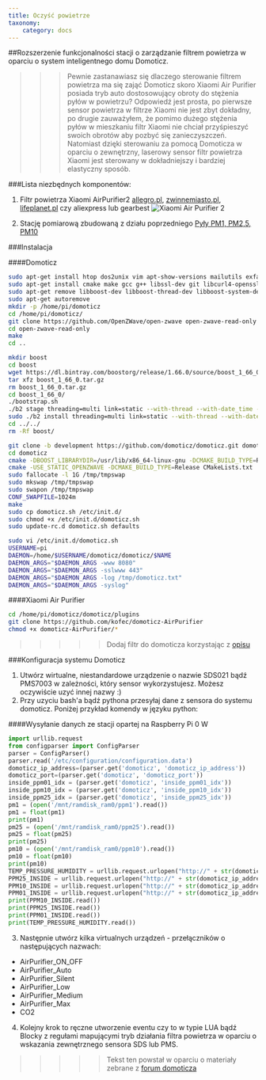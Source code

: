 ```yaml
---
title: Oczyść powietrze
taxonomy:
    category: docs
---
```


##Rozszerzenie funkcjonalności stacji o zarządzanie filtrem powietrza w oparciu o system inteligentnego domu Domoticz.

>>>Pewnie zastanawiasz się dlaczego sterowanie filtrem powietrza ma się zająć Domoticz skoro Xiaomi Air Purifier posiada tryb auto dostosowujący obroty do stężenia pyłów w powietrzu? Odpowiedź jest prosta, po pierwsze sensor powietrza w filtrze Xiaomi nie jest zbyt dokładny, po drugie zauważyłem, że pomimo dużego stężenia pyłów w mieszkaniu filtr Xiaomi nie chciał przyśpieszyć swoich obrotów aby pozbyć się zanieczyszczeń. Natomiast dzięki sterowaniu za pomocą Domoticza w oparciu o zewnętrzny, laserowy sensor filtr powietrza Xiaomi jest sterowany w dokładniejszy i bardziej elastyczny sposób.

###Lista niezbędnych komponentów:
1. Filtr powietrza Xiaomi AirPurifier2 [allegro.pl](https://allegro.pl/listing?string=Xiaomi%20Air%20Purifier%202&order=m&bmatch=ss-base-relevance-floki-5-nga-hcp-ele-1-4-1003), [zwinnemiasto.pl](http://zwinnemiasto.pl/hulajnogi/oczyszczacz-powietrza-xiaomi/), [lifeplanet.pl](https://lifeplanet.pl/kategoria/oczyszczacze-powietrza/xiaomi-air-purifier-2-inteligentny-oczyszczacz-powietrza) czy aliexpress lub gearbest
![Xiaomi Air Purifier 2](http://airmonitor.pl/images/image27.jpg)

2. Stację pomiarową zbudowaną z działu poprzedniego [Pyły PM1, PM2,5, PM10](http://airmonitor.pl/basics/overview)

###Instalacja

####Domoticz

```bash
sudo apt-get install htop dos2unix vim apt-show-versions mailutils exfat-fuse exfat-utils screen curl wiringpi i2c-tools aptitude watchdog zlib1g-dev -y
sudo apt-get install cmake make gcc g++ libssl-dev git libcurl4-openssl-dev libusb-dev libudev-dev libffi-dev python3.5 python3.5-dev python3-pip -y
sudo apt-get remove libboost-dev libboost-thread-dev libboost-system-dev libboost-atomic-dev libboost-regex-dev libboost-date-time1.62-dev libboost-date-time1.62.0 libboost-atomic1.62.0 libboost-regex1.62.0 libboost-iostreams1.62.0 libboost-serialization1.62-dev libboost-serialization1.62.0 libboost-system1.62-dev libboost-system1.62.0 libboost-thread1.62-dev libboost-thread1.62.0 libboost1.62-dev build-essential tk-dev libncurses5-dev libncursesw5-dev libreadline6-dev libdb5.3-dev libgdbm-dev libsqlite3-dev libssl-dev libbz2-dev libexpat1-dev liblzma-dev -y
sudo apt-get autoremove
mkdir -p /home/pi/domoticz
cd /home/pi/domoticz/
git clone https://github.com/OpenZWave/open-zwave open-zwave-read-only
cd open-zwave-read-only
make
cd ..

mkdir boost
cd boost
wget https://dl.bintray.com/boostorg/release/1.66.0/source/boost_1_66_0.tar.gz
tar xfz boost_1_66_0.tar.gz
rm boost_1_66_0.tar.gz
cd boost_1_66_0/
./bootstrap.sh
./b2 stage threading=multi link=static --with-thread --with-date_time --with-system --with-atomic --with-regex
sudo ./b2 install threading=multi link=static --with-thread --with-date_time --with-system --with-atomic --with-regex
cd ../../
rm -Rf boost/

git clone -b development https://github.com/domoticz/domoticz.git domoticz
cd domoticz
cmake -DBOOST_LIBRARYDIR=/usr/lib/x86_64-linux-gnu -DCMAKE_BUILD_TYPE=Release -DBoost_USE_MULTITHREADED=OFF
cmake -USE_STATIC_OPENZWAVE -DCMAKE_BUILD_TYPE=Release CMakeLists.txt
sudo fallocate -l 1G /tmp/tmpswap
sudo mkswap /tmp/tmpswap
sudo swapon /tmp/tmpswap
CONF_SWAPFILE=1024m
make
sudo cp domoticz.sh /etc/init.d/
sudo chmod +x /etc/init.d/domoticz.sh
sudo update-rc.d domoticz.sh defaults

sudo vi /etc/init.d/domoticz.sh
USERNAME=pi
DAEMON=/home/$USERNAME/domoticz/domoticz/$NAME
DAEMON_ARGS="$DAEMON_ARGS -www 8080"
DAEMON_ARGS="$DAEMON_ARGS -sslwww 443"
DAEMON_ARGS="$DAEMON_ARGS -log /tmp/domoticz.txt"
DAEMON_ARGS="$DAEMON_ARGS -syslog"
```



####Xiaomi Air Purifier

```bash
cd /home/pi/domoticz/domoticz/plugins
git clone https://github.com/kofec/domoticz-AirPurifier
chmod +x domoticz-AirPurifier/*
```

>>>>>Dodaj filtr do domoticza korzystając z [opisu](https://github.com/kofec/domoticz-AirPurifier)

###Konfiguracja systemu Domoticz
1. Utwórz wirtualne, niestandardowe urządzenie o nazwie SDS021 bądź PMS7003 w zależności, który sensor wykorzystujesz. Możesz oczywiście uzyć innej nazwy :)
2. Przy uzyciu bash'a bądź pythona przesyłaj dane z sensora do systemu domoticz. Poniżej przykład komendy w języku python:


####Wysyłanie danych ze stacji opartej na Raspberry Pi 0 W
```python
import urllib.request
from configparser import ConfigParser
parser = ConfigParser()
parser.read('/etc/configuration/configuration.data')
domoticz_ip_address=(parser.get('domoticz', 'domoticz_ip_address'))
domoticz_port=(parser.get('domoticz', 'domoticz_port'))
inside_ppm01_idx = (parser.get('domoticz', 'inside_ppm01_idx'))
inside_ppm10_idx = (parser.get('domoticz', 'inside_ppm10_idx'))
inside_ppm25_idx = (parser.get('domoticz', 'inside_ppm25_idx'))
pm1 = (open('/mnt/ramdisk_ram0/ppm1').read())
pm1 = float(pm1)
print(pm1)
pm25 = (open('/mnt/ramdisk_ram0/ppm25').read())
pm25 = float(pm25)
print(pm25)
pm10 = (open('/mnt/ramdisk_ram0/ppm10').read())
pm10 = float(pm10)
print(pm10)
TEMP_PRESSURE_HUMIDITY = urllib.request.urlopen("http://" + str(domoticz_ip_address) + ":" + str(domoticz_port) + "/json.htm?type=command&param=udevice&idx=" + str(temp_hum_pressure_sensor_0_idx) + "&nvalue=0&svalue=" + str(temp_out) + ";" + str(humidity_out) + ";0;" + str(pressure_out_hPa) + ";0")
PPM25_INSIDE = urllib.request.urlopen("http://" + str(domoticz_ip_address) + ":" + str(domoticz_port) + "/json.htm?type=command&param=udevice&idx=" + str(inside_ppm25_idx) + "&nvalue=0&svalue=" + str(pm25), timeout=10)
PPM10_INSIDE = urllib.request.urlopen("http://" + str(domoticz_ip_address) + ":" + str(domoticz_port) + "/json.htm?type=command&param=udevice&idx=" + str(inside_ppm10_idx) + "&nvalue=0&svalue=" + str(pm10), timeout=10)
PPM01_INSIDE = urllib.request.urlopen("http://" + str(domoticz_ip_address) + ":" + str(domoticz_port) + "/json.htm?type=command&param=udevice&idx=" + str(inside_ppm01_idx) + "&nvalue=0&svalue=" + str(pm1), timeout=10)
print(PPM10_INSIDE.read())
print(PPM25_INSIDE.read())
print(PPM01_INSIDE.read())
print(TEMP_PRESSURE_HUMIDITY.read())
```

3. Następnie utwórz kilka virtualnych urządzeń - przełączników o następujących nazwach:
* AirPurifier_ON_OFF
* AirPurifier_Auto
* AirPurifier_Silent
* AirPurifier_Low
* AirPurifier_Medium
* AirPurifier_Max
* CO2

4. Kolejny krok to ręczne utworzenie eventu czy to w typie LUA bądź Blocky z regułami mapującymi tryb działania filtra powietrza w oparciu o wskazania zewnętrznego sensora SDS lub PMS.

>>>>>Tekst ten powstał w oparciu o materiały zebrane z [forum domoticza](http://www.domoticz.com/forum/viewtopic.php?t=15537)



